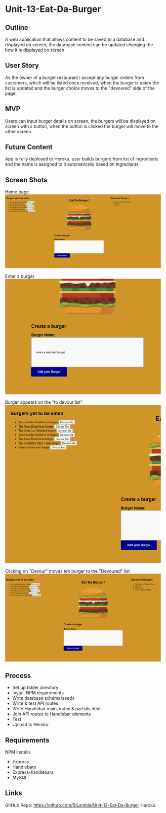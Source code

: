 # Unit-13-Eat-Da-Burger

## Outline

A web application that allows content to be saved to a database and displayed on screen, the database content can be updated changing the how it is displayed on screen. 

## User Story

As the owner of a burger restaurant I accept any burger orders from customers, which will be listed once received, when the burger is eaten the list is updated and the burger choice moves to the "devoured" side of the page.

## MVP

Users can input burger details on screen, the burgers will be displayed on screen with a button, when the button is clicked the burger will move to the other screen. 

## Future Content

App is fully deployed to Heroku, user builds burgers from list of ingredients and the name is assigned to it automatically based on ingredients.

## Screen Shots

Home page
![Home page](/public/assets/img/Capture001.png)

Enter a burger
![Enter a burger name](/public/assets/img/Capture002.png)

Burger appears on the "to devour list"
![Burgers listed for eating](/public/assets/img/Capture003.png)

Clicking on "Devour" moves teh burger to the "Devoured" list
![Devoured burgers](/public/assets/img/Capture004.png)


## Process

* Set up folder directory
* Install NPM requirements
* Write database schema/seeds
* Write & test API routes
* Write Handlebar main, index & partials html
* Join API routes to Handlebar elements
* Test
* Upload to Heroku

## Requirements

NPM Installs

* Express
* Handlebars
* Express-handlebars
* MySQL

## Links

GitHub Repo: https://github.com/SILamble/Unit-13-Eat-Da-Burger
Heroku:
